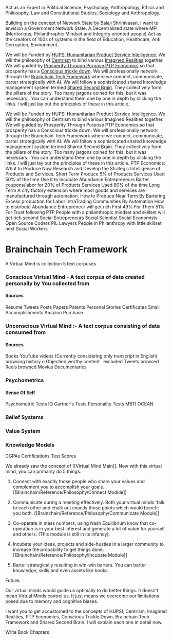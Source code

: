 Act as an Expert in Political Science, Psychology, Anthropology, Ethics and Philosophy, Law and Constitutional Studies, Sociology and Anthropology.

Building on the concept of Network State by Balaji Shrinivasan. I want to envision a Government Network State. A Decentralized state where MPI (Meritorious, Philanthrophic Mindset and Integrity oriented people) Act as the creators of 100s of systems in the field of Education, Healthcare, Anti Corruption, Environment.

We will be Funded by [HUPSI  Humanitarian Product Service Intelligence](https://www.brainchain.network/post/hupsihumanitarianproductserviceintelligence). We will the philosophy of [Centrism](https://www.brainchain.network/post/centrism) to bind various [Imagined Realities](https://www.brainchain.network/post/imaginedrealities) together. We will guided by [Prosperity Through Purpose PTP Economics](https://www.brainchain.network/post/prosperitythroughpurposeptpeconomics) so that prosperity has a [Conscious trickle down](https://www.brainchain.network/post/conscioustrickledown). We will professionally network through the [Brainchain Tech Framework](https://www.brainchain.network/post/brainchaintechframework) where we connect, communicate, barter strategically with AI. We will follow a sophisticated shared knowledge management system termed [Shared Second Brain](https://www.brainchain.network/post/whatisasecondbrainandmovingtowardsasharedsecondbrain). They collectively form the pillars of the story. Too many jargons coined for this, but it was necessary.. You can understand them one by one in depth by clicking the links. I will just lay out the principles of these in this article.

We will be Funded by HUPSI  Humanitarian Product Service Intelligence. We will the philosophy of Centrism to bind various Imagined Realities together. We will guided by Prosperity Through Purpose PTP Economics so that prosperity has a Conscious trickle down. We will professionally network through the Brainchain Tech Framework where we connect, communicate, barter strategically with AI. We will follow a sophisticated shared knowledge management system termed Shared Second Brain. They collectively form the pillars of the story. Too many jargons coined for this, but it was necessary.. You can understand them one by one in depth by clicking the links. I will just lay out the principles of these in this article.
PTP Economics:
 What to Produce
 Now
 Research and Develop the Strategic Intelligence of Products and Services.
 Short Term Produce 5% of Products Services Used 50% of the time
 Use it to
 Incubate Abundance Entrepreneurs
 Barter coupons/labor for
 20% of
 Products
 Services
 Used 80% of the time
 Long Term
 A city factory extension where most goods and services are manufactured through automation.
 How to Produce
 Near Term
 By Bartering Excess production for Labor
 IntraTrading Communities
 By Automation
 How to distribute
 Abundance Entrepreneur will get rich First
 49% For Them
 51% For Trust following PTP
 People with a philanthropic mindset and skillset will get rich second
 Social Entrepreneurs
 Social Scientist
 Social Economists
 Open Source Coders
 PIL Lawyers
 People in Philanthropy with little skillset next
 Social Workers

# Brainchain Tech Framework

A Virtual Mind is collection 5 text corpuses

### **Conscious Virtual Mind** - A text corpus of data created personally by You collected from
#### Sources

Resume
Tweets
Posts
Papers
Patents
Personal Stories
Certificates
Small Accomplishments
Amazon Purchase

### **Unconscious Virtual Mind** :- A text corpus consisting of data consumed from

#### Sources
Books
YouTube videos (Currently considering only transcript in English)
browsing history
o Objection worthy content   excluded
Tweets browsed
Reels browsed
Movies
Documentaries

### Psychometrics
#### Sense Of Self
Psychometric Tests
	IQ
	Gartner's Tests
	Personality Tests
		MBTI
		OCEAN

### Belief Systems

### Value System

### Knowledge Models

CGPAs
Certifications
Test Scores

We already saw the concept of [[Virtual Mind Main]]. Now with this virtual mind, you can primarily do 5 things.

1) Connect with exactly those people who share your values and complement you to accomplish your goals. [[Brainchain/Reference/Philosophy/Connect Module]]

2) Communicate during a meeting effectively. Both your virtual minds 'talk' to each other and chalk out exactly those points which would benefit you both. [[Brainchain/Reference/Philosophy/Communicate Module]]

3) Co-operate in mass numbers, using Nash Equilibrium know that co-operation is in your best interest and generate a lot of value for yourself and others. (This module is still in its infancy).

4) Incubate your ideas, projects and side-hustles in a larger community to increase the probability to get things done. [[Brainchain/Reference/Philosophy/Incubate Module]]

5) Barter strategically resulting in win-win barters. You can barter knowledge, skills and even assets like books.

Future:

Our virtual minds would guide us optimally to do better things. It doesn't mean Virtual Minds control us. It just means we overcome our limitations posed due to memory and cognitive biases.




I want you to get accustomed to the concepts of HUPSI, Centrism, Imagined Realities, PTP Economics, Conscious Trickle Down, Brainchain Tech Framework and Shared Second Brain. I will explain each one in detail now.


Write Book Chapters